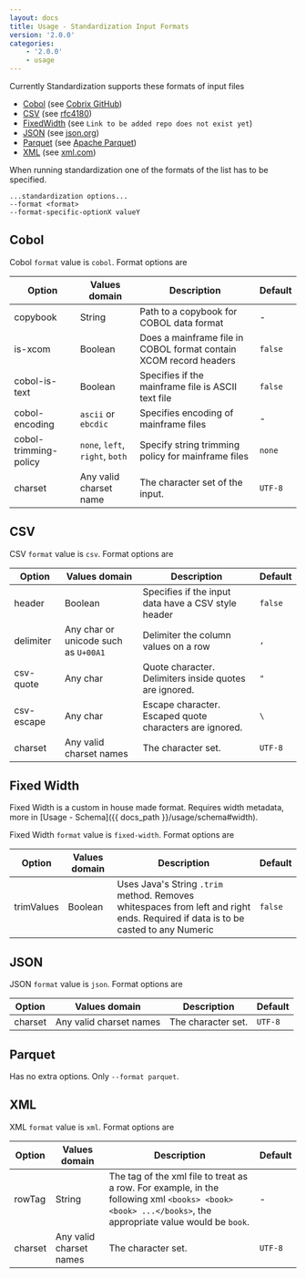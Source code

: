 ```yaml
---
layout: docs
title: Usage - Standardization Input Formats
version: '2.0.0'
categories:
    - '2.0.0'
    - usage
---
```


Currently Standardization supports these formats of input files

- [Cobol](#cobol) (see [Cobrix GitHub](https://github.com/AbsaOSS/cobrix/))
- [CSV](#csv) (see [rfc4180](https://tools.ietf.org/html/rfc4180))
- [FixedWidth](#fixed-width) (see `Link to be added repo does not exist yet`)
- [JSON](#json) (see [json.org](https://www.json.org/json-en.html))
- [Parquet](#parquet) (see [Apache Parquet](https://parquet.apache.org/documentation/latest/))
- [XML](#xml) (see [xml.com](https://www.xml.com/))

When running standardization one of the formats of the list has to be specified.

```shell
...standardization options...
--format <format>
--format-specific-optionX valueY
```

## Cobol

Cobol `format` value is `cobol`. Format options are

| Option | Values domain | Description | Default |
|---|---|---|---|
| copybook | String | Path to a copybook for COBOL data format | - |
| is-xcom | Boolean | Does a mainframe file in COBOL format contain XCOM record headers | `false` |
| cobol-is-text | Boolean | Specifies if the mainframe file is ASCII text file | `false` |
| cobol-encoding | `ascii` or `ebcdic` | Specifies encoding of mainframe files | - |
| cobol-trimming-policy | `none`, `left`, `right`, `both` | Specify string trimming policy for mainframe files | `none` |
| charset | Any valid charset name | The character set of the input. | `UTF-8` |

## CSV

CSV `format` value is `csv`. Format options are

| Option | Values domain | Description | Default |
|---|---|---|---|
| header | Boolean | Specifies if the input data have a CSV style header | `false` |
| delimiter | Any char or unicode such as `U+00A1` | Delimiter the column values on a row | `,` |
| csv-quote | Any char | Quote character. Delimiters inside quotes are ignored. | `"` |
| csv-escape | Any char | Escape character. Escaped quote characters are ignored. | `\` |
| charset | Any valid charset names | The character set. | `UTF-8` |

## Fixed Width

Fixed Width is a custom in house made format. Requires width metadata, more in [Usage - Schema]({{ docs_path }}/usage/schema#width).

Fixed Width `format` value is `fixed-width`. Format options are

| Option | Values domain | Description | Default |
|---|---|---|---|
| trimValues | Boolean | Uses Java's String `.trim`  method. Removes whitespaces from left and right ends. Required if data is to be casted to any Numeric | `false` |

## JSON

JSON `format` value is `json`. Format options are

| Option | Values domain | Description | Default |
|---|---|---|---|
| charset | Any valid charset names | The character set. | `UTF-8` |

## Parquet

Has no extra options. Only `--format parquet`.

## XML

XML `format` value is `xml`. Format options are

| Option | Values domain | Description | Default |
|---|---|---|---|
| rowTag | String | The tag of the xml file to treat as a row. For example, in the following xml `<books> <book><book> ...</books>`, the appropriate value would be `book`. | - |
| charset | Any valid charset names | The character set. | `UTF-8` |
